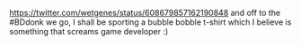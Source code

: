 https://twitter.com/wetgenes/status/608679857162190848 and off to the #BDdonk we go, I shall be sporting a bubble bobble t-shirt which I believe is something that screams game developer :)